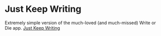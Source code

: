 # Just Keep Writing
Extremely simple version of the much-loved (and much-missed) Write or Die app. [Just Keep Writing](https://mayaahorton.github.io/just-keep-writing/)

